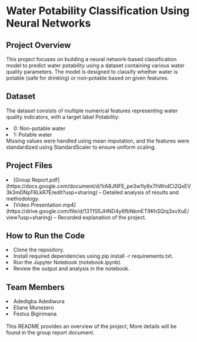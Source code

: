 # Water Potability Classification Using Neural Networks

## Project Overview
This project focuses on building a neural network-based classification model to predict water potability using a dataset containing various water quality parameters. The model is designed to classify whether water is potable (safe for drinking) or non-potable based on given features.

## Dataset
The dataset consists of multiple numerical features representing water quality indicators, with a target label Potability:
<li>0: Non-potable water</li>
<li>1: Potable water</li>
Missing values were handled using mean imputation, and the features were standardized using StandardScaler to ensure uniform scaling.

## Project Files
<li> [Group Report.pdf](https://docs.google.com/document/d/1rA8JNFE_pe3w1ly8x7hWndCi2QxEV3k3mDNpT6LkR7E/edit?usp=sharing) – Detailed analysis of results and methodology.
<li> [Video Presentation.mp4](https://drive.google.com/file/d/13TfS5JHND4y6fbNkmET9KhSQiq3xvXuE/view?usp=sharing) – Recorded explanation of the project.

## How to Run the Code
<li>Clone the repository.
<li>Install required dependencies using pip install -r requirements.txt.
<li>Run the Jupyter Notebook (notebook.ipynb).
<li>Review the output and analysis in the notebook.

## Team Members
<li>Adedigba Adediwura
<li>Eliane Munezero
<li>Festus Bigirimana</li>

<br>
This README provides an overview of the project, More details will be found in the group report document.



